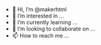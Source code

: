 - 👋 Hi, I’m @makerhtml
- 👀 I’m interested in ...
- 🌱 I’m currently learning ...
- 💞️ I’m looking to collaborate on ...
- 📫 How to reach me ...

<!---
makerhtml/makerhtml is a ✨ special ✨ repository because its `README.md` (this file) appears on your GitHub profile.
You can click the Preview link to take a look at your changes.
--->

